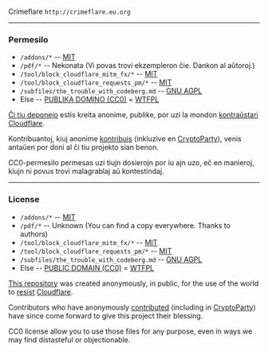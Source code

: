 
Crimeflare `http://crimeflare.eu.org`


-----


### Permesilo

* `/addons/*` -- [MIT](https://eo.wikipedia.org/wiki/MIT-permesilo)
* `/pdf/*` -- Nekonata (Vi povas trovi ekzempleron ĉie. Dankon al aŭtoroj.)
* `/tool/block_cloudflare_mitm_fx/*` -- [MIT](tool/block_cloudflare_mitm_fx/LICENSE.md)
* `/tool/block_cloudflare_requests_pm/*` -- [MIT](https://eo.wikipedia.org/wiki/MIT-permesilo)
* `/subfiles/the_trouble_with_codeberg.md` -- [GNU AGPL](http://www.gnu.org/licenses/agpl-3.0.txt)
* Else -- [PUBLIKA DOMINO (CC0)](https://web.archive.org/web/https://creativecommons.org/share-your-work/public-domain/cc0/) = [WTFPL](http://www.wtfpl.net/about/)


[Ĉi tiu deponejo](http://crimeflare.eu.org) estis kreita anonime, publike, por uzi la mondon [kontraŭstari](https://dw.expert/2020/06/13/the-dark-side-of-google-interview-with-ex-employee-of-the-company-zach-vorhies/) [Cloudflare](https://www.cloudflare.com/).
  
Kontribuantoj, kiuj anonime [kontribuis](HISTORY.md) (inkluzive en [CryptoParty](https://cryptoparty.at/cryptoparty_wien_53)), venis antaŭen por doni al ĉi tiu projekto sian benon.
  
CC0-permesilo permesas uzi tiujn dosierojn por iu ajn uzo, eĉ en manieroj, kiujn ni povus trovi malagrablaj aŭ kontestindaj.


-----


### License

* `/addons/*` -- [MIT](https://en.wikipedia.org/wiki/MIT_License)
* `/pdf/*` -- Unknown (You can find a copy everywhere. Thanks to authors)
* `/tool/block_cloudflare_mitm_fx/*` -- [MIT](tool/block_cloudflare_mitm_fx/LICENSE.md)
* `/tool/block_cloudflare_requests_pm/*` -- [MIT](https://en.wikipedia.org/wiki/MIT_license)
* `/subfiles/the_trouble_with_codeberg.md` -- [GNU AGPL](http://www.gnu.org/licenses/agpl-3.0.txt)
* Else -- [PUBLIC DOMAIN (CC0)](https://web.archive.org/web/https://creativecommons.org/share-your-work/public-domain/cc0/) = [WTFPL](http://www.wtfpl.net/about/)


[This repository](http://crimeflare.eu.org) was created anonymously, in public, for the use of the world to [resist](https://dw.expert/2020/06/13/the-dark-side-of-google-interview-with-ex-employee-of-the-company-zach-vorhies/) [Cloudflare](https://www.cloudflare.com/).
  
Contributors who have anonymously [contributed](HISTORY.md) (including in [CryptoParty](https://cryptoparty.at/cryptoparty_wien_53)) have since come forward to give this project their blessing.
  
CC0 license allow you to use those files for any purpose, even in ways we may find distasteful or objectionable.
